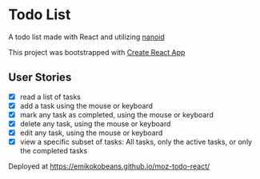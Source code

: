 # Todo List

A todo list made with React and utilizing [nanoid](https://github.com/ai/nanoid)

This project was bootstrapped with [Create React App](https://github.com/facebook/create-react-app)

## User Stories

- [x] read a list of tasks
- [x] add a task using the mouse or keyboard
- [x] mark any task as completed, using the mouse or keyboard
- [x] delete any task, using the mouse or keyboard
- [x] edit any task, using the mouse or keyboard
- [x] view a specific subset of tasks: All tasks, only the active tasks, or only the completed tasks

Deployed at https://emikokobeans.github.io/moz-todo-react/
